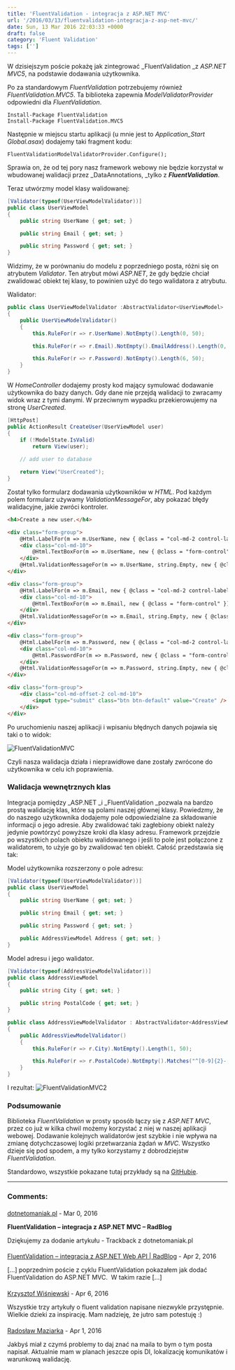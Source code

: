 ```yaml
---
title: 'FluentValidation - integracja z ASP.NET MVC'
url: '/2016/03/13/fluentvalidation-integracja-z-asp-net-mvc/'
date: Sun, 13 Mar 2016 22:03:33 +0000
draft: false
category: 'Fluent Validation'
tags: ['']
---
```


W dzisiejszym poście pokażę jak zintegrować _FluentValidation _z _ASP.NET MVC5_, na podstawie dodawania użytkownika.

Po za standardowym _FluentValidation_ potrzebujemy również _FluentValidation.MVC5_. Ta biblioteka zapewnia _ModelValidatorProvider_ odpowiedni dla _FluentValidation_.

```
Install-Package FluentValidation
Install-Package FluentValidation.MVC5
```

Następnie w miejscu startu aplikacji (u mnie jest to _Application_Start_ _Global.asax_) dodajemy taki fragment kodu:

```
FluentValidationModelValidatorProvider.Configure();
```

Sprawia on, że od tej pory nasz framework webowy nie będzie korzystał w wbudowanej walidacji przez _DataAnnotations, _tylko z **_FluentValidation_**.

Teraz utwórzmy model klasy walidowanej:

```csharp
[Validator(typeof(UserViewModelValidator))]
public class UserViewModel
{
    public string UserName { get; set; }

    public string Email { get; set; }

    public string Password { get; set; }
}
```

Widzimy, że w porównaniu do modelu z poprzedniego posta, różni się on atrybutem _Validator_. Ten atrybut mówi _ASP.NET_, że gdy będzie chciał zwalidować obiekt tej klasy, to powinien użyć do tego walidatora z atrybutu.

Walidator:

```csharp
public class UserViewModelValidator :AbstractValidator<UserViewModel>
{
    public UserViewModelValidator()
    {
        this.RuleFor(r => r.UserName).NotEmpty().Length(0, 50);

        this.RuleFor(r => r.Email).NotEmpty().EmailAddress().Length(0, 100);

        this.RuleFor(r => r.Password).NotEmpty().Length(6, 50);
    }
}
```

W _HomeController_ dodajemy prosty kod mający symulować dodawanie użytkownika do bazy danych. Gdy dane nie przejdą walidacji to zwracamy widok wraz z tymi danymi. W przeciwnym wypadku przekierowujemy na stronę _UserCreated_.

```csharp
[HttpPost]
public ActionResult CreateUser(UserViewModel user)
{
    if (!ModelState.IsValid)
        return View(user);
            
    // add user to database

    return View("UserCreated");
}
```

Został tylko formularz dodawania użytkowników w _HTML_. Pod każdym polem formularz używamy _ValidationMessageFor_, aby pokazać błędy walidacyjne, jakie zwróci kontroler.

```html
<h4>Create a new user.</h4>

<div class="form-group">
    @Html.LabelFor(m => m.UserName, new { @class = "col-md-2 control-label" })
    <div class="col-md-10">
        @Html.TextBoxFor(m => m.UserName, new { @class = "form-control" })
    </div>
    @Html.ValidationMessageFor(m => m.UserName, string.Empty, new { @class = "text-danger" })
</div>

<div class="form-group">
    @Html.LabelFor(m => m.Email, new { @class = "col-md-2 control-label" })
    <div class="col-md-10">
        @Html.TextBoxFor(m => m.Email, new { @class = "form-control" })
    </div>
    @Html.ValidationMessageFor(m => m.Email, string.Empty, new { @class = "text-danger" })
</div>

<div class="form-group">
    @Html.LabelFor(m => m.Password, new { @class = "col-md-2 control-label" })
    <div class="col-md-10">
        @Html.PasswordFor(m => m.Password, new { @class = "form-control" })
    </div>
    @Html.ValidationMessageFor(m => m.Password, string.Empty, new { @class = "text-danger" })
</div>

<div class="form-group">
    <div class="col-md-offset-2 col-md-10">
        <input type="submit" class="btn btn-default" value="Create" />
    </div>
</div>
```

Po uruchomieniu naszej aplikacji i wpisaniu błędnych danych pojawia się taki o to widok:

![FluentValidationMVC](/images/2016/03/FluentValidationMVC.png)

Czyli nasza walidacja działa i nieprawidłowe dane zostały zwrócone do użytkownika w celu ich poprawienia.

### Walidacja wewnętrznych klas

Integracja pomiędzy _ASP.NET _i _FluentValidation _pozwala na bardzo prostą walidację klas, które są polami naszej głównej klasy. Powiedzmy, że do naszego użytkownika dodajemy pole odpowiedzialne za składowanie informacji o jego adresie. Aby zwalidować taki zagłebiony obiekt należy jedynie powtórzyć powyższe kroki dla klasy adresu. Framework przejdzie po wszystkich polach obiektu walidowanego i jeśli to pole jest połączone z walidatorem, to użyje go by zwalidować ten obiekt. Całość przedstawia się tak:

Model użytkownika rozszerzony o pole adresu:

```csharp
[Validator(typeof(UserViewModelValidator))]
public class UserViewModel
{
    public string UserName { get; set; }

    public string Email { get; set; }

    public string Password { get; set; }

    public AddressViewModel Address { get; set; }
}
```

Model adresu i jego walidator.

```csharp
[Validator(typeof(AddressViewModelValidator))]
public class AddressViewModel
{
    public string City { get; set; }

    public string PostalCode { get; set; }
}
```


```csharp
public class AddressViewModelValidator : AbstractValidator<AddressViewModel>
{
    public AddressViewModelValidator()
    {
        this.RuleFor(r => r.City).NotEmpty().Length(1, 50);

        this.RuleFor(r => r.PostalCode).NotEmpty().Matches("^[0-9]{2}-[0-9]{3}$");
    }
}
```

I rezultat:
![FluentValidationMVC2](/images/2016/03/FluentValidationMVC2.png)

### Podsumowanie

Biblioteka _FluentValidation_ w prosty sposób łączy się z _ASP.NET MVC_, przez co już w kilka chwil możemy korzystać z niej w naszej aplikacji webowej. Dodawanie kolejnych walidatorów jest szybkie i nie wpływa na zmianę dotychczasowej logiki przetwarzania żądań w _MVC_. Wszystko dzieje się pod spodem, a my tylko korzystamy z dobrodziejstw _FluentValidation_.

Standardowo, wszystkie pokazane tutaj przykłady są na [GitHubie](https://github.com/rmaziarka/FluentValidation.Examples).

---
### Comments:
#### 
[dotnetomaniak.pl](http://dotnetomaniak.pl/FluentValidation-integracja-z-ASPNET-MVC-RadBlog "") - <time datetime="2016-03-13 23:04:36">Mar 0, 2016</time>

**FluentValidation – integracja z ASP.NET MVC – RadBlog**

Dziękujemy za dodanie artykułu - Trackback z dotnetomaniak.pl
#### 
[FluentValidation – integracja z ASP.NET Web API | RadBlog](http://radblog.pl/pl/2016/04/12/fluentvalidation-integracja-z-asp-net-web-api/ "") - <time datetime="2016-04-12 21:41:10">Apr 2, 2016</time>

\[…\] poprzednim poście z cyklu FluentValidation pokazałem jak dodać FluentValidation do ASP.NET MVC.  W takim razie \[…\]
#### 
[Krzysztof Wiśniewski](http://abcdw.pl/ "kwis@abcdw.pl") - <time datetime="2016-04-16 15:44:00">Apr 6, 2016</time>

Wszystkie trzy artykuły o fluent validation napisane niezwykle przystępnie. Wielkie dzieki za inspirację. Mam nadzieję, że jutro sam potestuję :)
#### 
[Radosław Maziarka]( "maziarka.radoslaw@outlook.com") - <time datetime="2016-04-18 19:02:00">Apr 1, 2016</time>

Jakbyś miał z czymś problemy to daj znać na maila to bym o tym posta napisał. Aktualnie mam w planach jeszcze opis DI, lokalizację komunikatów i warunkową walidację.
